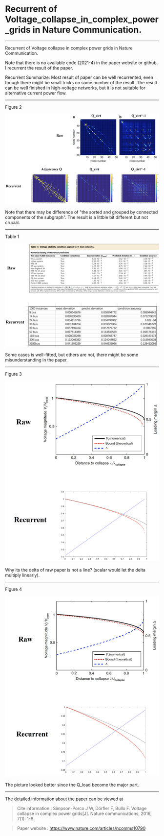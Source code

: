 # Recurrent of Voltage_collapse_in_complex_power_grids in Nature Communication.

----
 Recurrent of Voltage collapse in complex power grids in Nature Communication.

 Note that there is no available code (2021-4) in the paper website or github. I recurrent the result of the paper.

 Recurrent Summarize: Most result of paper can be well recurrented, even though there might be small tricks on some number of the result. The result can be well finished in high-voltage networks, but it is not suitable for alternative current power flow.
 
----

Figure 2 

![avatar](/figure_all/figure2.png)

Note that there may be difference of "the sorted and grouped by connected components of the subgraph". The result is a littble bit different but not crucial.

----

Table 1

![avatar](/figure_all/table1.png)

Some cases is well-fitted, but others are not, there might be some misunderstanding in the paper.

----

Figure 3

![avatar](/figure_all/figure3.png)

Why its the delta of raw paper is not a line? (scalar would let the delta multiply linearly).

----

Figure 4

![avatar](/figure_all/figure4.png)

The picture looked better since the Q_load become the major part.

-----

The detailed information about the paper can be viewed at 
>Cite information : Simpson-Porco J W, Dörfler F, Bullo F. Voltage collapse in complex power grids[J]. Nature communications, 2016, 7(1): 1-8.

>Paper website : https://www.nature.com/articles/ncomms10790
